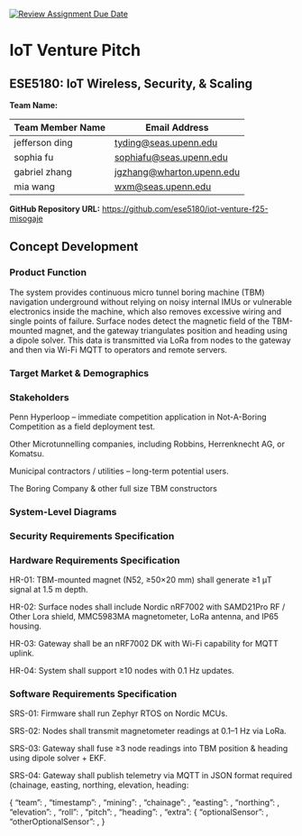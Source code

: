 [![Review Assignment Due Date](https://classroom.github.com/assets/deadline-readme-button-22041afd0340ce965d47ae6ef1cefeee28c7c493a6346c4f15d667ab976d596c.svg)](https://classroom.github.com/a/9GQ6o4cu)

# IoT Venture Pitch

## ESE5180: IoT Wireless, Security, & Scaling

**Team Name:**

| Team Member Name | Email Address             |
| ---------------- | ------------------------- |
| jefferson ding   | tyding@seas.upenn.edu     |
| sophia fu        | sophiafu@seas.upenn.edu   |
| gabriel zhang    | jgzhang@wharton.upenn.edu |
| mia wang         | wxm@seas.upenn.edu        |

**GitHub Repository URL:** https://github.com/ese5180/iot-venture-f25-misogaje

## Concept Development


### Product Function

The system provides continuous micro tunnel boring machine (TBM) navigation underground without relying on noisy internal IMUs or vulnerable electronics inside the machine, which also removes excessive wiring and single points of failure. Surface nodes detect the magnetic field of the TBM-mounted magnet, and the gateway triangulates position and heading using a dipole solver. This data is transmitted via LoRa from nodes to the gateway and then via Wi-Fi MQTT to operators and remote servers.

### Target Market & Demographics


### Stakeholders

Penn Hyperloop – immediate competition application in Not-A-Boring Competition as a field deployment test.

Other Microtunnelling companies, including Robbins, Herrenknecht AG, or Komatsu.

Municipal contractors / utilities – long-term potential users.

The Boring Company & other full size TBM constructors

### System-Level Diagrams

### Security Requirements Specification

### Hardware Requirements Specification

HR-01: TBM-mounted magnet (N52, ≥50×20 mm) shall generate ≥1 μT signal at 1.5 m depth.

HR-02: Surface nodes shall include Nordic nRF7002 with SAMD21Pro RF / Other Lora shield, MMC5983MA magnetometer, LoRa antenna, and IP65 housing.

HR-03: Gateway shall be an nRF7002 DK with Wi-Fi capability for MQTT uplink.

HR-04: System shall support ≥10 nodes with 0.1 Hz updates.

### Software Requirements Specification

SRS-01: Firmware shall run Zephyr RTOS on Nordic MCUs.

SRS-02: Nodes shall transmit magnetometer readings at 0.1–1 Hz via LoRa.

SRS-03: Gateway shall fuse ≥3 node readings into TBM position & heading using dipole solver + EKF.

SRS-04: Gateway shall publish telemetry via MQTT in JSON format required  (chainage, easting, northing, elevation, heading:

{ “team”: <string-formatted team name>, “timestamp”: <UNIX timestamp>, “mining”: <boolean mining flag>, “chainage”: <float-formatted chainage in m>, “easting”: <float-formatted easting in m>, “northing”: <float-formatted northing in m>, “elevation”: <float-formatted elevation in m>, “roll”: <float-formatted roll in radians>, “pitch”: <float-formatted pitch in radians>, “heading”: <float-formatted heading in radians>, “extra”: { “optionalSensor”: <data>, “otherOptionalSensor”: <data>, }
